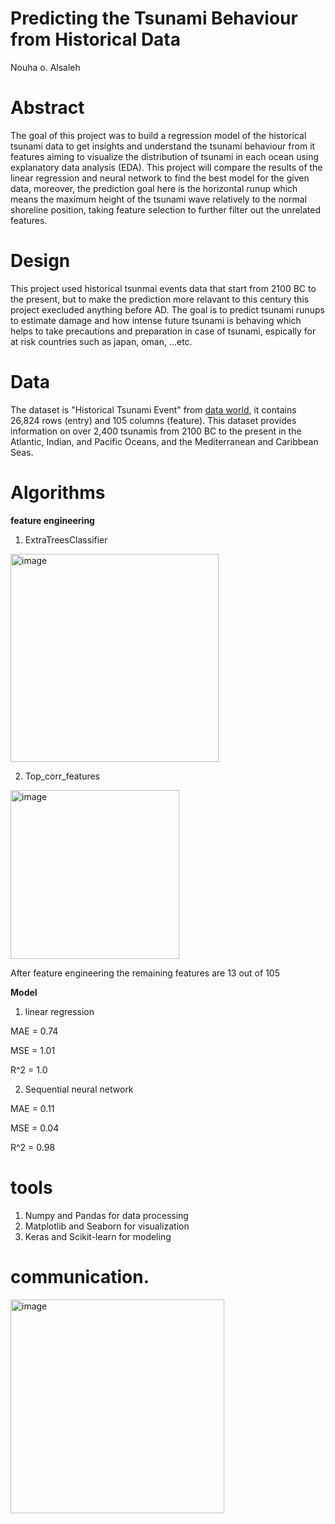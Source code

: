 # Predicting the Tsunami Behaviour from Historical Data

Nouha o. Alsaleh
# Abstract

The goal of this project was to build a regression model of the historical tsunami data to get insights and understand the tsunami behaviour from it features aiming to visualize the distribution of tsunami in each ocean using explanatory data analysis (EDA). This project will compare the results of the linear regression and neural network to find the best model for the given data, moreover, the prediction goal here is the horizontal runup which means the maximum height of the tsunami wave relatively to the normal shoreline position, taking feature selection to further filter out the unrelated features.

# Design

This project used historical tsunmai events data that start from 2100 BC to the present, but to make the prediction more relavant to this century this project execluded anything before AD. The goal is to predict tsunami runups to estimate damage and how intense future tsunami is behaving which helps to take precautions and preparation in case of tsunami, espically for at risk countries such as japan, oman, ...etc.


# Data 

The dataset is "Historical Tsunami Event" from [data world](https://data.world/dhs/), it contains  26,824 rows (entry) and 105 columns (feature). This dataset provides information on over 2,400 tsunamis from 2100 BC to the present in the Atlantic, Indian, and Pacific Oceans, and the Mediterranean and Caribbean Seas. 

# Algorithms

**feature engineering**

1. ExtraTreesClassifier
<img width="333" alt="image" src="https://user-images.githubusercontent.com/86769038/146331744-50dc661e-12fb-4330-8ced-37be03c54934.png">

2. Top_corr_features

<img width="270" alt="image" src="https://user-images.githubusercontent.com/86769038/146331752-d2e1109d-39b0-4f74-9609-9c1cdc3e275f.png">

After feature engineering the remaining features are 13 out of 105

**Model**

1. linear regression

MAE =  0.74

MSE =  1.01

R^2 =  1.0

2. Sequential neural network

MAE =  0.11

MSE =  0.04

R^2 =  0.98


# tools

1. Numpy and Pandas for data processing
3. Matplotlib and Seaborn for visualization
4. Keras and Scikit-learn for modeling


# communication.
<img width="342" alt="image" src="https://user-images.githubusercontent.com/86769038/146331485-ffd08959-8a9c-427a-bddb-523009420c16.png">



